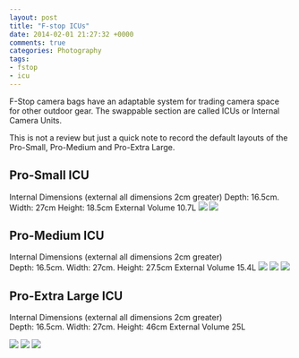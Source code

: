 ```yaml
---
layout: post
title: "F-stop ICUs"
date: 2014-02-01 21:27:32 +0000
comments: true
categories: Photography
tags:
- fstop
- icu
---
```


F-Stop camera bags have an adaptable system for trading camera space for other outdoor gear. The swappable section are called ICUs or Internal Camera Units.

This is not a review but just a quick note to record the default layouts of the Pro-Small, Pro-Medium and Pro-Extra Large.

Pro-Small ICU
--
Internal Dimensions (external all dimensions 2cm greater) 
Depth: 16.5cm.  Width: 27cm  Height: 18.5cm External Volume 10.7L
![]( /images/Photography/fstop_icu/morganp-20140416-fstop-icu-pro-small-_MG_7451.jpg )
![]( /images/Photography/fstop_icu/morganp-20140416-fstop-icu-pro-small-_MG_7456.jpg )

Pro-Medium ICU
--
Internal Dimensions (external all dimensions 2cm greater)  
Depth: 16.5cm. Width: 27cm. Height: 27.5cm  External Volume 15.4L
![]( /images/Photography/fstop_icu/morganp-20140102-fstop-IMG_6382.jpg )
![]( /images/Photography/fstop_icu/morganp-20140102-fstop-IMG_6383.jpg )
![]( /images/Photography/fstop_icu/morganp-20140102-fstop-IMG_6384.jpg )

Pro-Extra Large ICU
--

Internal Dimensions (external all dimensions 2cm greater)  
Depth: 16.5cm. Width: 27cm. Height: 46cm  External Volume 25L

![]( /images/Photography/fstop_icu/morganp-20140102-fstop-IMG_6387.jpg )
![]( /images/Photography/fstop_icu/morganp-20140102-fstop-IMG_6388.jpg )
![]( /images/Photography/fstop_icu/morganp-20140102-fstop-IMG_6390.jpg )
